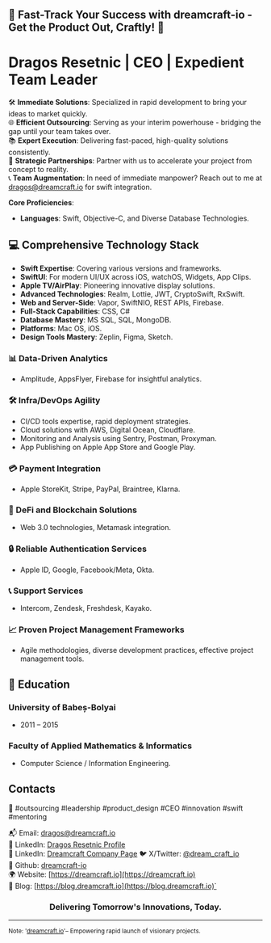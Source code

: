 <h2>🌌 Fast-Track Your Success with <a hfref="https://github.com/dreamcraft-io">dreamcraft-io</a> - Get the Product Out, Craftly! 🌌</h2>

# Dragos Resetnic | CEO | Expedient Team Leader

🛠 **Immediate Solutions**: Specialized in rapid development to bring your ideas to market quickly.  
🌐 **Efficient Outsourcing**: Serving as your interim powerhouse - bridging the gap until your team takes over.  
📚 **Expert Execution**: Delivering fast-paced, high-quality solutions consistently.  
🤝 **Strategic Partnerships**: Partner with us to accelerate your project from concept to reality.  
📞 **Team Augmentation**: In need of immediate manpower? Reach out to me at <a href="mailto:dragos@dreamcraft.io">dragos@dreamcraft.io</a> for swift integration.

**Core Proficiencies**:  
- **Languages**: Swift, Objective-C, and Diverse Database Technologies.

## 💻 Comprehensive Technology Stack
- **Swift Expertise**: Covering various versions and frameworks.
- **SwiftUI**: For modern UI/UX across iOS, watchOS, Widgets, App Clips.
- **Apple TV/AirPlay**: Pioneering innovative display solutions.
- **Advanced Technologies**: Realm, Lottie, JWT, CryptoSwift, RxSwift.
- **Web and Server-Side**: Vapor, SwiftNIO, REST APIs, Firebase.
- **Full-Stack Capabilities**: CSS, C#
- **Database Mastery**: MS SQL, SQL, MongoDB.
- **Platforms**: Mac OS, iOS.
- **Design Tools Mastery**: Zeplin, Figma, Sketch.

### 📊 Data-Driven Analytics
- Amplitude, AppsFlyer, Firebase for insightful analytics.

### 🛠 Infra/DevOps Agility
- CI/CD tools expertise, rapid deployment strategies.
- Cloud solutions with AWS, Digital Ocean, Cloudflare.
- Monitoring and Analysis using Sentry, Postman, Proxyman.
- App Publishing on Apple App Store and Google Play.

### 💳 Payment Integration
- Apple StoreKit, Stripe, PayPal, Braintree, Klarna.

### 🔗 DeFi and Blockchain Solutions
- Web 3.0 technologies, Metamask integration.

### 🔒 Reliable Authentication Services
- Apple ID, Google, Facebook/Meta, Okta.

### 📞 Support Services 
- Intercom, Zendesk, Freshdesk, Kayako.

### 📈 Proven Project Management Frameworks
- Agile methodologies, diverse development practices, effective project management tools.

## 🏫 Education
### University of Babeș-Bolyai
- 2011 – 2015
### Faculty of Applied Mathematics & Informatics
- Computer Science / Information Engineering.

## Contacts 

🚀 #outsourcing #leadership #product_design #CEO #innovation  #swift #mentoring

📬 Email: [dragos@dreamcraft.io](mailto:dragos@dreamcraft.io)  
🔗 LinkedIn: [Dragos Resetnic Profile](https://www.linkedin.com/in/dragos-dreamcraft/)  
🔗 LinkedIn: [Dreamcraft Company Page](https://www.linkedin.com/company/dreamcraftio)  🐦 X/Twitter: [@dream_craft_io](https://twitter.com/dream_craft_io)  
🔧 Github: [dreamcraft-io](https://github.com/dreamcraft-io)  
🌍 Website: [https://dreamcraft.io](https://dreamcraft.io)  
📝 Blog: [https://blog.dreamcraft.io](https://blog.dreamcraft.io)`

<h3 align="center">Delivering Tomorrow's Innovations, Today.</h3>

---

<sub>Note: '<a href="https://github.com/dreamcraft-io">dreamcraft.io</a>'– Empowering rapid launch of visionary projects.</sub>

